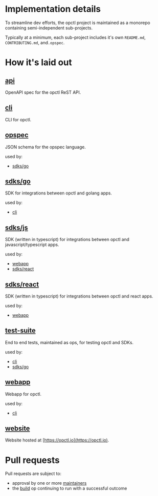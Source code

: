 # Implementation details
To streamline dev efforts, the opctl project is maintained as a monorepo containing semi-independent sub-projects.

Typically at a minimum, each sub-project includes it's own `README.md`, `CONTRIBUTING.md`, and`.opspec`. 

# How it's laid out

## [api](api)
OpenAPI spec for the opctl ReST API.

## [cli](cli)
CLI for opctl.

## [opspec](opspec)
JSON schema for the opspec language.

used by:
- [sdks/go](sdks/go)

## [sdks/go](sdks/go)
SDK for integrations between opctl and golang apps.

used by:
- [cli](cli)

## [sdks/js](sdks/js)
SDK (written in typescript) for integrations between opctl and javascript/typescript apps.

used by:
- [webapp](webapp)
- [sdks/react](sdks/react)

## [sdks/react](sdks/react)
SDK (written in typescript) for integrations between opctl and react apps.

used by:
- [webapp](webapp)

## [test-suite](test-suite)
End to end tests, maintained as ops, for testing opctl and SDKs.

used by:
- [cli](cli)
- [sdks/go](sdks/go)

## [webapp](webapp)
Webapp for opctl.

used by:
- [cli](cli)

## [website](website)
Website hosted at [https://opctl.io](https://opctl.io).

# Pull requests
Pull requests are subject to:

- approval by one or more [maintainers](https://github.com/orgs/opctl/teams/maintainers/members)
- the [build](.opspec/build) op continuing to run with a successful outcome
